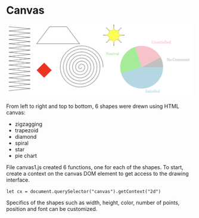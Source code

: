 # Canvas
![shapes](./repo_img/shapes.png)

From left to right and top to bottom, 6 shapes were drewn using HTML canvas:

* zigzagging
* trapezoid
* diamond
* spiral
* star
* pie chart

File canvas1.js created 6 functions, one for each of the shapes. To start, create a context on the canvas DOM element to get access to the drawing interface. 
```
let cx = document.querySelector("canvas").getContext("2d")
```
Specifics of the shapes such as width, height, color, number of points, position and font can be customized. 
